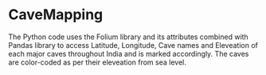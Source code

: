 # CaveMapping

The Python code uses the Folium library and its attributes combined with Pandas library to access Latitude, Longitude, Cave names and Eleveation of each major caves throughout India and is marked accordingly.
The caves are color-coded as per their eleveation from sea level.
